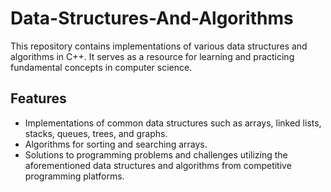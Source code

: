 # Data-Structures-And-Algorithms
This repository contains implementations of various data structures and algorithms in C++. It serves as a resource for learning and practicing fundamental concepts in computer science. 

## Features

- Implementations of common data structures such as arrays, linked lists, stacks, queues, trees, and graphs.
- Algorithms for sorting and searching arrays.
- Solutions to programming problems and challenges utilizing the aforementioned data structures and algorithms from competitive programming platforms.
